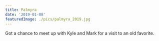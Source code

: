 ```yaml
---
title: Palmyra
date: '2019-01-08'
featuredImage: ./pics/palmyra_2019.jpg
---
```


Got a chance to meet up with Kyle and Mark for a visit to an old favorite.
